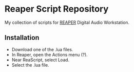 # Reaper Script Repository

My collection of scripts for [REAPER](https://www.reaper.fm) Digital Audio Workstation.

## Installation

- Download one of the .lua files.
- In Reaper, open the Actions menu (?).
- Near ReaScript, select Load.
- Select the .lua file.